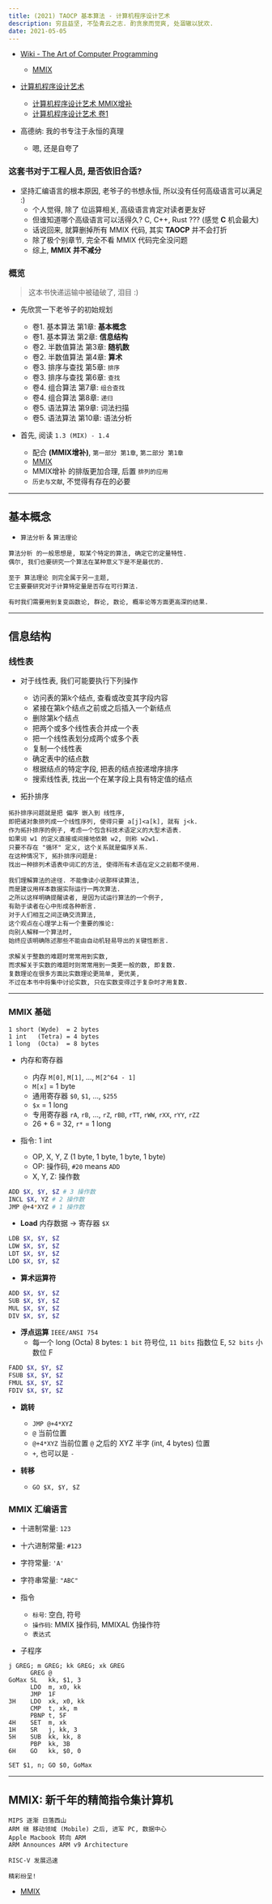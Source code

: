 ```yaml
---
title: (2021) TAOCP 基本算法 - 计算机程序设计艺术
description: 穷且益坚, 不坠青云之志. 酌贪泉而觉爽, 处涸辙以犹欢.
date: 2021-05-05
---
```


* [Wiki - The Art of Computer Programming](https://en.wikipedia.org/wiki/The_Art_of_Computer_Programming)
  - [MMIX](https://mmix.cs.hm.edu)

* [计算机程序设计艺术](https://book.douban.com/series/46236)
  - [计算机程序设计艺术 MMIX增补](https://book.douban.com/subject/35170836/)
  - [计算机程序设计艺术 卷1](https://book.douban.com/subject/26681685/)

* 高德纳: 我的书专注于永恒的真理
  - 嗯, 还是自夸了

### 这套书对于工程人员, 是否依旧合适?

* 坚持汇编语言的根本原因, 老爷子的书想永恒, 所以没有任何高级语言可以满足 :)
  - 个人觉得, 除了 位运算相关, 高级语言肯定对读者更友好
  - 但谁知道哪个高级语言可以活得久? C, C++, Rust ??? (感觉 **C** 机会最大)
  - 话说回来, 就算删掉所有 MMIX 代码, 其实 **TAOCP** 并不会打折
  - 除了极个别章节, 完全不看 MMIX 代码完全没问题
  - 综上, **MMIX 并不减分**

### 概览

> 这本书快递运输中被磕破了, 泪目 :)

* 先欣赏一下老爷子的初始规划
  - 卷1. 基本算法 第1章: **基本概念**
  - 卷1. 基本算法 第2章: **信息结构**
  - 卷2. 半数值算法 第3章: **随机数**
  - 卷2. 半数值算法 第4章: **算术**
  - 卷3. 排序与查找 第5章: `排序`
  - 卷3. 排序与查找 第6章: `查找`
  - 卷4. 组合算法 第7章: `组合查找`
  - 卷4. 组合算法 第8章: `递归`
  - 卷5. 语法算法 第9章: 词法扫描
  - 卷5. 语法算法 第10章: 语法分析

* 首先, 阅读 `1.3 (MIX) - 1.4`
  - 配合 **(MMIX增补)**, `第一部分 第1章`, `第二部分 第1章`
  - [MMIX](https://mmix.cs.hm.edu)
  - MMIX增补 的排版更加合理, 后置 `排列的应用`
  - `历史与文献`, 不觉得有存在的必要

------------------

## 基本概念

* `算法分析` & `算法理论`

```
算法分析 的一般思想是, 取某个特定的算法, 确定它的定量特性.
偶尔, 我们也要研究一个算法在某种意义下是不是最优的.

至于 算法理论 则完全属于另一主题,
它主要要研究对于计算特定量是否存在可行算法.
```

```
有时我们需要用到复变函数论, 群论, 数论, 概率论等方面更高深的结果.
```

------------------

## 信息结构

### 线性表

* 对于线性表, 我们可能要执行下列操作
  - 访问表的第k个结点, 查看或改变其字段内容
  - 紧接在第k个结点之前或之后插入一个新结点
  - 删除第k个结点
  - 把两个或多个线性表合并成一个表
  - 把一个线性表划分成两个或多个表
  - 复制一个线性表
  - 确定表中的结点数
  - 根据结点的特定字段, 把表的结点按递增序排序
  - 搜索线性表, 找出一个在某字段上具有特定值的结点

* 拓扑排序

```
拓扑排序问题就是把 偏序 嵌入到 线性序,
即把诸对象排列成一个线性序列, 使得只要 a[j]<a[k], 就有 j<k.
作为拓扑排序的例子, 考虑一个包含科技术语定义的大型术语表.
如果词 w1 的定义直接或间接地依赖 w2, 则称 w2w1.
只要不存在 "循环" 定义, 这个关系就是偏序关系.
在这种情况下, 拓扑排序问题是:
找出一种排列术语表中词汇的方法, 使得所有术语在定义之前都不使用.
```

```
我们理解算法的途径. 不能像读小说那样读算法,
而是建议用样本数据实际运行一两次算法.
之所以这样明确提醒读者, 是因为试运行算法的一个例子,
有助于读者在心中形成各种断言.
对于人们相互之间正确交流算法,
这个观点在心理学上有一个重要的推论:
向别人解释一个算法时,
始终应该明确陈述那些不能由自动机轻易导出的关键性断言.
```

```
求解关于整数的难题时常常用到实数,
而求解关于实数的难题时则常常用到一类更一般的数, 即复数.
复数理论在很多方面比实数理论更简单, 更优美,
不过在本书中将集中讨论实数, 只在实数变得过于复杂时才用复数.
```

------------------

### MMIX 基础

```
1 short (Wyde)  = 2 bytes
1 int   (Tetra) = 4 bytes
1 long  (Octa)  = 8 bytes
```

* 内存和寄存器
  - 内存 `M[0]`, `M[1]`, ..., `M[2^64 - 1]`
  - `M[x]` = 1 byte
  - 通用寄存器 `$0`, `$1`, ..., `$255`
  - `$x` = 1 long
  - 专用寄存器 `rA`, `rB`, ..., `rZ`, `rBB`, `rTT`, `rWW`, `rXX`, `rYY`, `rZZ`
  - 26 + 6 = 32, `r*` = 1 long

* 指令: 1 int
  - OP, X, Y, Z (1 byte, 1 byte, 1 byte, 1 byte)
  - OP: 操作码, `#20` means `ADD`
  - X, Y, Z: 操作数

```sh
ADD $X, $Y, $Z # 3 操作数
INCL $X, YZ # 2 操作数
JMP @+4*XYZ # 1 操作数
```

* **Load** 内存数据 -> 寄存器 `$X`

```sh
LDB $X, $Y, $Z
LDW $X, $Y, $Z
LDT $X, $Y, $Z
LDO $X, $Y, $Z
```

* **算术运算符**

```sh
ADD $X, $Y, $Z
SUB $X, $Y, $Z
MUL $X, $Y, $Z
DIV $X, $Y, $Z
```

* **浮点运算** `IEEE/ANSI 754`
  - 每一个 long (Octa) 8 bytes: `1 bit` 符号位, `11 bits` 指数位 E, `52 bits` 小数位 F

```sh
FADD $X, $Y, $Z
FSUB $X, $Y, $Z
FMUL $X, $Y, $Z
FDIV $X, $Y, $Z
```

* **跳转**
  - `JMP @+4*XYZ`
  - `@` 当前位置
  - `@+4*XYZ` 当前位置 `@` 之后的 XYZ 半字 (int, 4 bytes) 位置
  - `+`, 也可以是 `-`

* **转移**
  - `GO $X, $Y, $Z`

### MMIX 汇编语言

* 十进制常量: `123`
* 十六进制常量: `#123`
* 字符常量: `'A'`
* 字符串常量: `"ABC"`

* 指令
  - `标号`: 空白, 符号
  - `操作码`: MMIX 操作码, MMIXAL 伪操作符
  - `表达式`

* 子程序

```
j GREG; m GREG; kk GREG; xk GREG
      GREG @
GoMax SL   kk, $1, 3
      LDO  m, x0, kk
      JMP  1F
3H    LDO  xk, x0, kk
      CMP  t, xk, m
      PBNP t, 5F
4H    SET  m, xk
1H    SR   j, kk, 3
5H    SUB  kk, kk, 8
      PBP  kk, 3B
6H    GO   kk, $0, 0
```

```
SET $1, n; GO $0, GoMax
```

------------------

## MMIX: 新千年的精简指令集计算机

```
MIPS 逐渐 日落西山
ARM 继 移动领域 (Mobile) 之后, 进军 PC, 数据中心
Apple Macbook 转向 ARM
ARM Announces ARM v9 Architecture

RISC-V 发展迅速

精彩纷呈!
```

* [MMIX](https://mmix.cs.hm.edu)
